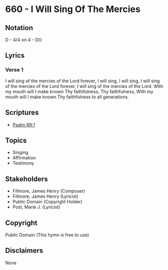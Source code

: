 # 660 - I Will Sing Of The Mercies

## Notation

D - 4/4 on 4 - DO

## Lyrics

### Verse 1

I will sing of the mercies of the Lord forever, I will sing, I will sing, I will sing of the mercies of the Lord forever, I will sing of the mercies of the Lord. With my mouth will I make known Thy faithfulness, Thy faithfulness, With my mouth will I make known Thy faithfulness to all generations.


## Scriptures

- [Psalm 89:1](https://www.biblegateway.com/passage/?search=Psalm%2089%3A1)

## Topics

- Singing
- Affirmation
- Testimony

## Stakeholders

- Fillmore, James Henry (Composer)
- Fillmore, James Henry (Lyricist)
- Public Domain (Copyright Holder)
- Post, Marie J. (Lyricist)

## Copyright

Public Domain
(This hymn is free to use)

## Disclaimers

None

